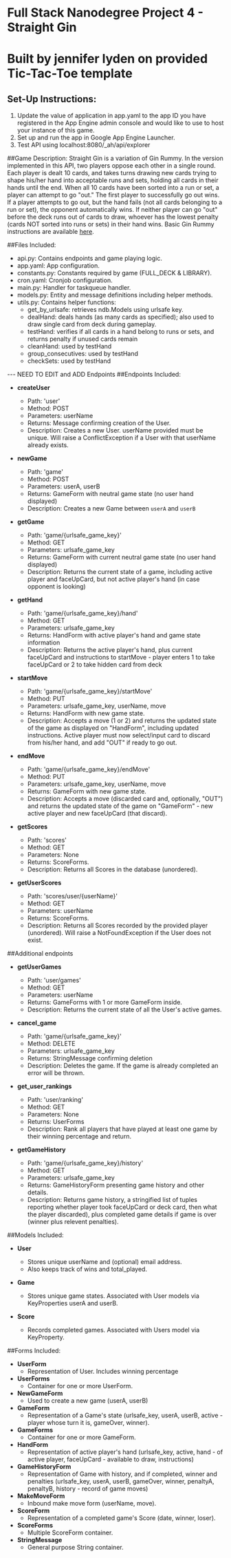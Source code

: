 # Full Stack Nanodegree Project 4 - Straight Gin
# Built by jennifer lyden on provided Tic-Tac-Toe template


## Set-Up Instructions:
1. Update the value of application in app.yaml to the app ID you have registered in the App Engine admin console and would like to use to host your instance of this game.
2. Set up and run the app in Google App Engine Launcher.
3. Test API using localhost:8080/_ah/api/explorer 
 

##Game Description:
Straight Gin is a variation of Gin Rummy. In the version implemented in this API, two players oppose each other in a single round. Each player is dealt 10 cards, and takes turns drawing new cards trying to shape his/her hand into acceptable runs and sets, holding all cards in their hands until the end. When all 10 cards have been sorted into a run or set, a player can attempt to go "out." The first player to successfully go out wins. If a player attempts to go out, but the hand fails (not all cards belonging to a run or set), the opponent automatically wins. If neither player can go "out" before the deck runs out of cards to draw, whoever has the lowest penalty (cards NOT sorted into runs or sets) in their hand wins.  Basic Gin Rummy instructions are available [here](https://en.wikipedia.org/wiki/Gin_rummy).


##Files Included:
 - api.py: Contains endpoints and game playing logic.
 - app.yaml: App configuration.
 - constants.py: Constants required by game (FULL_DECK & LIBRARY).
 - cron.yaml: Cronjob configuration.
 - main.py: Handler for taskqueue handler.
 - models.py: Entity and message definitions including helper methods.
 - utils.py: Contains helper functions:
    - get_by_urlsafe: retrieves ndb.Models using urlsafe key.
    - dealHand: deals hands (as many cards as specified); also used to draw single card from deck during gameplay.
    - testHand: verifies if all cards in a hand belong to runs or sets, and returns penalty if unused cards remain
    - cleanHand: used by testHand
    - group_consecutives: used by testHand
    - checkSets: used by testHand
    
--- NEED TO EDIT and ADD Endpoints
##Endpoints Included:
 - **createUser**
    - Path: 'user'
    - Method: POST
    - Parameters: userName
    - Returns: Message confirming creation of the User.
    - Description: Creates a new User. userName provided must be unique. Will 
    raise a ConflictException if a User with that userName already exists.
    
 - **newGame**
    - Path: 'game'
    - Method: POST
    - Parameters: userA, userB
    - Returns: GameForm with neutral game state (no user hand displayed)
    - Description: Creates a new Game between `userA` and `userB`
     
 - **getGame**
    - Path: 'game/{urlsafe_game_key}'
    - Method: GET
    - Parameters: urlsafe_game_key
    - Returns: GameForm with current neutral game state (no user hand displayed)
    - Description: Returns the current state of a game, including active player and faceUpCard, but not active player's hand (in case opponent is looking)
    
 - **getHand**
    - Path: 'game/{urlsafe_game_key}/hand'
    - Method: GET
    - Parameters: urlsafe_game_key
    - Returns: HandForm with active player's hand and game state information
    - Description: Returns the active player's hand, plus current faceUpCard and instructions to startMove - player enters 1 to take faceUpCard or 2 to take hidden card from deck

 - **startMove**
    - Path: 'game/{urlsafe_game_key}/startMove'
    - Method: PUT
    - Parameters: urlsafe_game_key, userName, move
    - Returns: HandForm with new game state.
    - Description: Accepts a move (1 or 2) and returns the updated state of the game as displayed on "HandForm", including updated instructions. Active player must now select/input card to discard from his/her hand, and add "OUT" if ready to go out.
    
 - **endMove**
    - Path: 'game/{urlsafe_game_key}/endMove'
    - Method: PUT
    - Parameters: urlsafe_game_key, userName, move
    - Returns: GameForm with new game state.
    - Description: Accepts a move (discarded card and, optionally, "OUT") and returns the updated state of the game on "GameForm" - new active player and new faceUpCard (that discard).
    
 - **getScores**
    - Path: 'scores'
    - Method: GET
    - Parameters: None
    - Returns: ScoreForms.
    - Description: Returns all Scores in the database (unordered).
    
 - **getUserScores**
    - Path: 'scores/user/{userName}'
    - Method: GET
    - Parameters: userName
    - Returns: ScoreForms. 
    - Description: Returns all Scores recorded by the provided player (unordered).
    Will raise a NotFoundException if the User does not exist.
    

##Additional endpoints
 - **getUserGames**
    - Path: 'user/games'
    - Method: GET
    - Parameters: userName
    - Returns: GameForms with 1 or more GameForm inside.
    - Description: Returns the current state of all the User's active games.
    
 - **cancel_game**
    - Path: 'game/{urlsafe_game_key}'
    - Method: DELETE
    - Parameters: urlsafe_game_key
    - Returns: StringMessage confirming deletion
    - Description: Deletes the game. If the game is already completed an error
    will be thrown.
    
 - **get_user_rankings**
    - Path: 'user/ranking'
    - Method: GET
    - Parameters: None
    - Returns: UserForms
    - Description: Rank all players that have played at least one game by their
    winning percentage and return.

 - **getGameHistory**
    - Path: 'game/{urlsafe_game_key}/history'
    - Method: GET
    - Parameters: urlsafe_game_key
    - Returns: GameHistoryForm presenting game history and other details.
    - Description: Returns game history, a stringified list of tuples reporting whether player took faceUpCard or deck card, then what the player discarded), plus completed game details if game is over (winner plus relevent penalties).


##Models Included:
 - **User**
    - Stores unique userName and (optional) email address.
    - Also keeps track of wins and total_played.
    
 - **Game**
    - Stores unique game states. Associated with User models via KeyProperties
    userA and userB.
    
 - **Score**
    - Records completed games. Associated with Users model via KeyProperty.


##Forms Included:
 - **UserForm**
    - Representation of User. Includes winning percentage
 - **UserForms**
    - Container for one or more UserForm.
 - **NewGameForm**
    - Used to create a new game (userA, userB)
 - **GameForm**
    - Representation of a Game's state (urlsafe_key, userA, userB, active - player whose turn it is, gameOver, winner).
 - **GameForms**
    - Container for one or more GameForm.
 - **HandForm**
    - Representation of active player's hand (urlsafe_key, active, hand - of active player, faceUpCard - available to draw, instructions) 
 - **GameHistoryForm**
    - Representation of Game with history, and if completed, winner and penalties (urlsafe_key, userA, userB, gameOver, winner, penaltyA, penaltyB, history - record of game moves)
 - **MakeMoveForm**
    - Inbound make move form (userName, move).
 - **ScoreForm**
    - Representation of a completed game's Score (date, winner, loser).
 - **ScoreForms**
    - Multiple ScoreForm container.
 - **StringMessage**
    - General purpose String container.